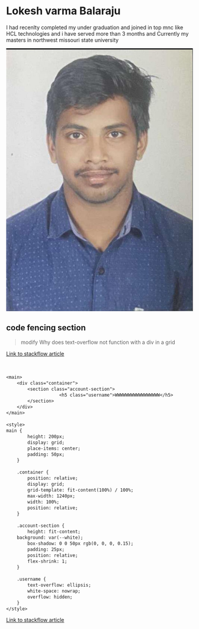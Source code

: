 # Lokesh varma Balaraju

I had recenlty completed my under graduation and joined in top mnc like HCL technologies and i have served more than 3 months and Currently my masters in northwest missouri state university


![calling the!](lokeshvarma.jpeg)


## code fencing section
>modify Why does text-overflow not function with a div in a grid

[Link to stackflow article](https://stackoverflow.com/questions/75303774/why-does-text-overflow-not-function-with-a-div-in-a-grid)

```


<main>
    <div class="container">
        <section class="account-section">
                    <h5 class="username">WWWWWWWWWWWWWWWWW</h5>
        </section>
    </div>
</main>

<style>
main {
        height: 200px;
        display: grid;
        place-items: center;
        padding: 50px;
    }

    .container {
        position: relative;
        display: grid;
        grid-template: fit-content(100%) / 100%;
        max-width: 1240px;
        width: 100%;
        position: relative;
    }

    .account-section {
        height: fit-content;
    background: var(--white);
        box-shadow: 0 0 50px rgb(0, 0, 0, 0.15);
        padding: 25px;
        position: relative;
        flex-shrink: 1;
    }

    .username {
        text-overflow: ellipsis;
        white-space: nowrap;
        overflow: hidden;
    }
</style>

```

[Link to stackflow article](https://stackoverflow.com/questions/75303774/why-does-text-overflow-not-function-with-a-div-in-a-grid)


